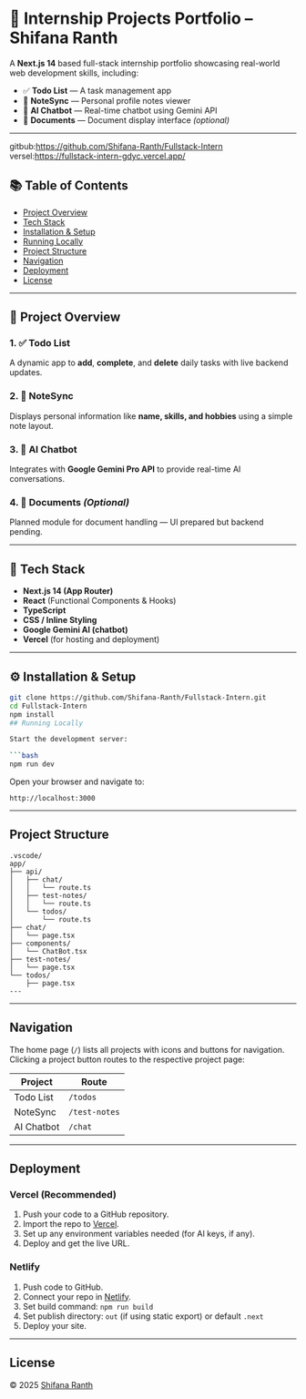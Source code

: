 # 🌟 Internship Projects Portfolio – Shifana Ranth

A **Next.js 14** based full-stack internship portfolio showcasing real-world web development skills, including:

- ✅ **Todo List** — A task management app  
- 📝 **NoteSync** — Personal profile notes viewer  
- 🤖 **AI Chatbot** — Real-time chatbot using Gemini API  
- 📄 **Documents** — Document display interface *(optional)*  

---
gitbub:https://github.com/Shifana-Ranth/Fullstack-Intern
versel:https://fullstack-intern-gdyc.vercel.app/

## 📚 Table of Contents

- [Project Overview](#project-overview)  
- [Tech Stack](#tech-stack)  
- [Installation & Setup](#installation--setup)  
- [Running Locally](#running-locally)  
- [Project Structure](#project-structure)  
- [Navigation](#navigation)  
- [Deployment](#deployment)  
- [License](#license)  

---

## 📝 Project Overview

### 1. ✅ Todo List  
A dynamic app to **add**, **complete**, and **delete** daily tasks with live backend updates.

### 2. 📝 NoteSync  
Displays personal information like **name, skills, and hobbies** using a simple note layout.

### 3. 🤖 AI Chatbot  
Integrates with **Google Gemini Pro API** to provide real-time AI conversations.

### 4. 📄 Documents *(Optional)*  
Planned module for document handling — UI prepared but backend pending.

---

## 🧩 Tech Stack

- **Next.js 14 (App Router)**  
- **React** (Functional Components & Hooks)  
- **TypeScript**  
- **CSS / Inline Styling**  
- **Google Gemini AI (chatbot)**  
- **Vercel** (for hosting and deployment)

---

## ⚙️ Installation & Setup

```bash
git clone https://github.com/Shifana-Ranth/Fullstack-Intern.git
cd Fullstack-Intern
npm install
## Running Locally

Start the development server:

```bash
npm run dev
```

Open your browser and navigate to:

```
http://localhost:3000
```

---

## Project Structure

```
.vscode/
app/
├── api/
│   ├── chat/
│   │   └── route.ts
│   ├── test-notes/
│   │   └── route.ts
│   └── todos/
│       └── route.ts
├── chat/
│   └── page.tsx
├── components/
│   └── ChatBot.tsx
├── test-notes/
│   └── page.tsx
└── todos/
    ├── page.tsx
---
```
---

## Navigation

The home page (`/`) lists all projects with icons and buttons for navigation. Clicking a project button routes to the respective project page:

| Project    | Route      | 
|------------|------------|
| Todo List  | `/todos`   | 
| NoteSync   | `/test-notes`   | 
| AI Chatbot | `/chat`    | 

---

## Deployment

### Vercel (Recommended)

1. Push your code to a GitHub repository.
2. Import the repo to [Vercel](https://vercel.com/).
3. Set up any environment variables needed (for AI keys, if any).
4. Deploy and get the live URL.

### Netlify

1. Push code to GitHub.
2. Connect your repo in [Netlify](https://netlify.com).
3. Set build command: `npm run build`
4. Set publish directory: `out` (if using static export) or default `.next`
5. Deploy your site.

---

## License

 © 2025 [Shifana Ranth](https://github.com/Shifana-Ranth)
